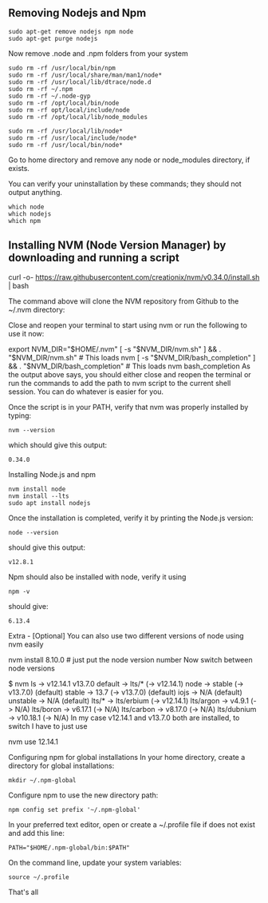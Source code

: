 ## Removing Nodejs and Npm

```
sudo apt-get remove nodejs npm node
sudo apt-get purge nodejs
```

Now remove .node and .npm folders from your system


```
sudo rm -rf /usr/local/bin/npm 
sudo rm -rf /usr/local/share/man/man1/node* 
sudo rm -rf /usr/local/lib/dtrace/node.d 
sudo rm -rf ~/.npm 
sudo rm -rf ~/.node-gyp 
sudo rm -rf /opt/local/bin/node 
sudo rm -rf opt/local/include/node 
sudo rm -rf /opt/local/lib/node_modules  

sudo rm -rf /usr/local/lib/node*
sudo rm -rf /usr/local/include/node*
sudo rm -rf /usr/local/bin/node*
```

Go to home directory and remove any node or node_modules directory, if exists.

You can verify your uninstallation by these commands; they should not output anything.

```
which node
which nodejs
which npm
```

## Installing NVM (Node Version Manager) by downloading and running a script



curl -o- https://raw.githubusercontent.com/creationix/nvm/v0.34.0/install.sh | bash

The command above will clone the NVM repository from Github to the ~/.nvm directory:

Close and reopen your terminal to start using nvm or run the following to use it now:

export NVM_DIR="$HOME/.nvm"
[ -s "$NVM_DIR/nvm.sh" ] && \. "$NVM_DIR/nvm.sh"  # This loads nvm
[ -s "$NVM_DIR/bash_completion" ] && \. "$NVM_DIR/bash_completion"  # This loads nvm bash_completion
As the output above says, you should either close and reopen the terminal or run the commands to add the path to nvm script to the current shell session. You can do whatever is easier for you.

Once the script is in your PATH, verify that nvm was properly installed by typing:

```
nvm --version
```
which should give this output:
```
0.34.0
```
Installing Node.js and npm

```
nvm install node
nvm install --lts
sudo apt install nodejs
```

Once the installation is completed, verify it by printing the Node.js version:

```
node --version
```

should give this output:

```
v12.8.1
```

Npm should also be installed with node, verify it using

```
npm -v
```
should give:
```
6.13.4
```
Extra - [Optional] You can also use two different versions of node using nvm easily

nvm install 8.10.0 # just put the node version number Now switch between node versions

$ nvm ls
->     v12.14.1
        v13.7.0
default -> lts/* (-> v12.14.1)
node -> stable (-> v13.7.0) (default)
stable -> 13.7 (-> v13.7.0) (default)
iojs -> N/A (default)
unstable -> N/A (default)
lts/* -> lts/erbium (-> v12.14.1)
lts/argon -> v4.9.1 (-> N/A)
lts/boron -> v6.17.1 (-> N/A)
lts/carbon -> v8.17.0 (-> N/A)
lts/dubnium -> v10.18.1 (-> N/A)
In my case v12.14.1 and v13.7.0 both are installed, to switch I have to just use

nvm use 12.14.1

Configuring npm for global installations In your home directory, create a directory for global installations:

```
mkdir ~/.npm-global
```
Configure npm to use the new directory path:

```
npm config set prefix '~/.npm-global'
```
In your preferred text editor, open or create a ~/.profile file if does not exist and add this line:

```
PATH="$HOME/.npm-global/bin:$PATH"
```

On the command line, update your system variables:

```
source ~/.profile
```

That's all
